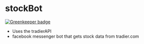 # stockBot

[![Greenkeeper badge](https://badges.greenkeeper.io/benhalverson/stockBot.svg)](https://greenkeeper.io/)
* Uses the tradierAPI
* facebook messenger bot that gets stock data from tradier.com
